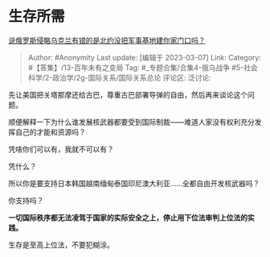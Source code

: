 # 生存所需
[说俄罗斯侵略乌克兰有错的是北约没把军事基地建你家门口吗？](https://www.zhihu.com/question/522420736/answer/2925743816)

> Author: #Anonymity
> Last update: [编辑于 2023-03-07]
> Link:
> Category: #【答集】/13-百年未有之变局
> Tag:  #_专题合集/合集4-俄乌战争 #5-社会科学/2-政治学/2g-国际关系/国际关系总论 
> 评论区:
> 泛讨论:

先让美国把关塔那摩还给古巴，尊重古巴部署导弹的自由，然后再来谈论这个问题。

顺便解释一下为什么谁发展核武器都要受到国际制裁——难道人家没有权利充分发挥自己的才能和资源吗？

凭啥你们可以有，我就不可以有？

凭什么？

所以你是要支持日本韩国越南缅甸泰国印尼澳大利亚……全都自由开发核武器吗？

你支持吗？

**一切国际秩序都无法凌驾于国家的实际安全之上，停止用下位法审判上位法的实践。**

生存是至高上位法，不要犯糊涂。
